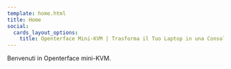```yaml
---
template: home.html
title: Home
social:
  cards_layout_options:
    title: Openterface Mini-KVM | Trasforma il Tuo Laptop in una Console KVM
---
```


Benvenuti in Openterface mini-KVM.
